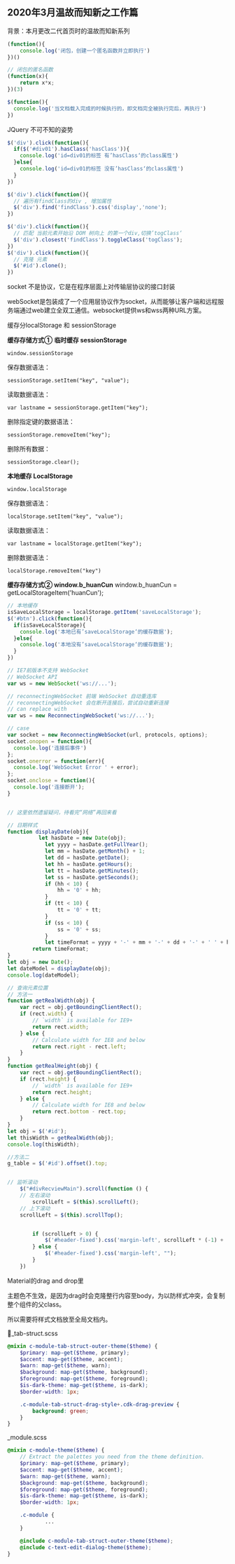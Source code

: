 ## 2020年3月温故而知新之工作篇

背景：本月更改二代首页时的温故而知新系列



```javascript
(function(){
	console.log('闭包，创建一个匿名函数并立即执行')
})()  

// 闭包的匿名函数
(function(x){
	return x*x;
})(3)
```





```javascript
$(function(){
  console.log('当文档载入完成的时候执行的，即文档完全被执行完后，再执行')
})
```



JQuery 不可不知的姿势

```javascript
$('div').click(function(){
  if($('#div01').hasClass('hasClass')){
    console.log('id=div01的标签 有’hasClass‘的class属性')
  }else{
    console.log('id=div01的标签 没有’hasClass‘的class属性')
  }
})

$('div').click(function(){
  // 遍历有findClass的div , 增加属性
  $('div').find('findClass').css('display','none');
})

$('div').click(function(){
  // 匹配 当前元素开始沿 DOM 树向上 的第一个div,切换’togClass‘
  $('div').closest('findClass').toggleClass('togClass');
})
$('div').click(function(){
  // 克隆 元素
  $('#id').clone();
})
```



socket 不是协议，它是在程序层面上对传输层协议的接口封装

webSocket是包装成了一个应用层协议作为socket，从而能够让客户端和远程服务端通过web建立全双工通信。websocket提供ws和wss两种URL方案。



缓存分localStorage 和 sessionStorage

**缓存存储方式①**
**临时缓存 sessionStorage**

```
window.sessionStorage
```

保存数据语法：

```
sessionStorage.setItem("key", "value");
```

读取数据语法：

```
var lastname = sessionStorage.getItem("key");
```

删除指定键的数据语法：

```
sessionStorage.removeItem("key");
```

删除所有数据：

```
sessionStorage.clear();
```



**本地缓存 LocalStorage**

```
window.localStorage
```

保存数据语法：

```
localStorage.setItem("key", "value");
```

读取数据语法：

```
var lastname = localStorage.getItem("key");
```

删除数据语法：

```
localStorage.removeItem("key")
```



**缓存存储方式② window.b_huanCun**
window.b_huanCun = getLocalStorageItem('huanCun');

```javascript
// 本地缓存
isSaveLocalStorage = localStorage.getItem('saveLocalStorage');
$('#btn').click(function(){
  if(isSaveLocalStorage){
    console.log('本地已有’saveLocalStorage‘的缓存数据');
  }else{
    console.log('本地没有’saveLocalStorage‘的缓存数据');
  }
})

// IE7前版本不支持 WebSocket 
// WebSocket API
var ws = new WebSocket('ws://...');

// reconnectingWebSocket 前端 WebSocket 自动重连库
// reconnectingWebSocket 会在断开连接后，尝试自动重新连接
// can replace with
var ws = new ReconnectingWebSocket('ws://...');

// case
var socket = new ReconnectingWebSocket(url, protocols, options);
socket.onopen = function(){
  console.log('连接后事件')
};
socket.onerror = function(err){
  console.log('WebSocket Error ' + error);
};
socket.onclose = function(){
  console.log('连接断开');
}


// 这里依然遗留疑问，待看完“网络”再回来看


```



```javascript
// 日期样式
function displayDate(obj){
 		  let hasDate = new Date(obj);
			let yyyy = hasDate.getFullYear();
			let mm = hasDate.getMonth() + 1;
			let dd = hasDate.getDate();
			let hh = hasDate.getHours();
			let tt = hasDate.getMinutes();
			let ss = hasDate.getSeconds();
			if (hh < 10) {
				hh = '0' + hh;
			}
			if (tt < 10) {
				tt = '0' + tt;
			}
			if (ss < 10) {
				ss = '0' + ss;
			}
			let timeFormat = yyyy + '-' + mm + '-' + dd + '-' + ' ' + hh + ':' + tt;
  		return timeFormat;
}
let obj = new Date();
let dateModel = displayDate(obj);
console.log(dateModel);
```



```javascript
// 查询元素位置
// 方法一
function getRealWidth(obj) {
	var rect = obj.getBoundingClientRect();
	if (rect.width) {
		// `width` is available for IE9+
		return rect.width;
	} else {
		// Calculate width for IE8 and below
		return rect.right - rect.left;
	}
}
function getRealHeight(obj) {
	var rect = obj.getBoundingClientRect();
	if (rect.height) {
		// `width` is available for IE9+
		return rect.height;
	} else {
		// Calculate width for IE8 and below
		return rect.bottom - rect.top;
	}
}
let obj = $('#id');
let thisWidth = getRealWidth(obj);
console.log(thisWidth);

//方法二
g_table = $('#id').offset().top;


// 监听滚动
	$("#divRecviewMain").scroll(function () {
    // 左右滚动
		scrollLeft = $(this).scrollLeft();
    // 上下滚动
    scrollLeft = $(this).scrollTop();


		if (scrollLeft > 0) {
			$('#header-fixed').css('margin-left', scrollLeft * (-1) + 'px');
		} else {
			$('#header-fixed').css('margin-left', "");
		}
	})
```



Material的drag and drop里

主题色不生效，是因为drag时会克隆整行内容至body，为以防样式冲突，会复制整个组件的父class。

所以需要将样式文档放至全局文档内。

🌰_tab-struct.scss

```scss
@mixin c-module-tab-struct-outer-theme($theme) {
    $primary: map-get($theme, primary);
    $accent: map-get($theme, accent);
    $warn: map-get($theme, warn);
    $background: map-get($theme, background);
    $foreground: map-get($theme, foreground);
    $is-dark-theme: map-get($theme, is-dark);
    $border-width: 1px;

    .c-module-tab-struct-drag-style+.cdk-drag-preview {
        background: green;
    }
}
```

_module.scss

```scss
@mixin c-module-theme($theme) {
    // Extract the palettes you need from the theme definition.
    $primary: map-get($theme, primary);
    $accent: map-get($theme, accent);
    $warn: map-get($theme, warn);
    $background: map-get($theme, background);
    $foreground: map-get($theme, foreground);
    $is-dark-theme: map-get($theme, is-dark);
    $border-width: 1px;

    .c-module {
			...
    }

    @include c-module-tab-struct-outer-theme($theme);
    @include c-text-edit-dialog-theme($theme);
}
```

